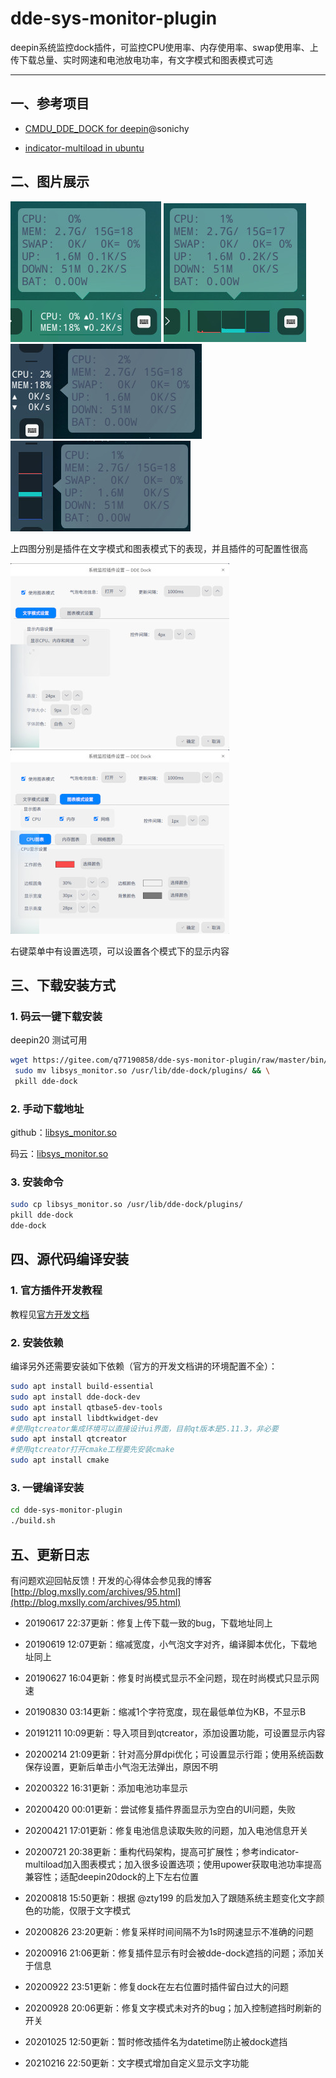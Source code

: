 # dde-sys-monitor-plugin

deepin系统监控dock插件，可监控CPU使用率、内存使用率、swap使用率、上传下载总量、实时网速和电池放电功率，有文字模式和图表模式可选

-----------------------

## 一、参考项目

- [CMDU_DDE_DOCK for deepin](https://github.com/sonichy/CMDU_DDE_DOCK)@sonichy

- [indicator-multiload in ubuntu](https://launchpad.net/ubuntu/+source/indicator-multiload/)

## 二、图片展示

![alt](image/wordmode1.jpg) ![alt](image/chartmode1.jpg) ![alt](image/wordmode2.jpg)   ![alt](image/chartmode2.jpg)

上四图分别是插件在文字模式和图表模式下的表现，并且插件的可配置性很高

![alt](image/setting1.jpg) ![alt](image/setting2.jpg)

右键菜单中有设置选项，可以设置各个模式下的显示内容

## 三、下载安装方式

### 1. 码云一键下载安装

deepin20 测试可用

```bash
wget https://gitee.com/q77190858/dde-sys-monitor-plugin/raw/master/bin/libsys_monitor.so && \
 sudo mv libsys_monitor.so /usr/lib/dde-dock/plugins/ && \
 pkill dde-dock
```

### 2. 手动下载地址

github：[libsys_monitor.so](https://github.com/q77190858/dde-sys-monitor-plugin/raw/master/bin/libsys_monitor.so)

码云：[libsys_monitor.so](https://gitee.com/q77190858/dde-sys-monitor-plugin/raw/master/bin/libsys_monitor.so)

### 3. 安装命令

```bash
sudo cp libsys_monitor.so /usr/lib/dde-dock/plugins/
pkill dde-dock
dde-dock
```

## 四、源代码编译安装

### 1. 官方插件开发教程

教程见[官方开发文档](https://github.com/linuxdeepin/dde-dock/blob/master/plugins/plugin-guide/plugins-developer-guide.md
)

### 2. 安装依赖

编译另外还需要安装如下依赖（官方的开发文档讲的环境配置不全）：

```bash
sudo apt install build-essential
sudo apt install dde-dock-dev
sudo apt install qtbase5-dev-tools
sudo apt install libdtkwidget-dev
#使用qtcreator集成环境可以直接设计ui界面，目前qt版本是5.11.3，非必要
sudo apt install qtcreator
#使用qtcreator打开cmake工程要先安装cmake
sudo apt install cmake
```

### 3. 一键编译安装

```bash
cd dde-sys-monitor-plugin
./build.sh
```

## 五、更新日志

有问题欢迎回帖反馈！开发的心得体会参见我的博客
[http://blog.mxslly.com/archives/95.html](http://blog.mxslly.com/archives/95.html)

- 20190617 22:37更新：修复上传下载一致的bug，下载地址同上

- 20190619 12:07更新：缩减宽度，小气泡文字对齐，编译脚本优化，下载地址同上

- 20190627 16:04更新：修复时尚模式显示不全问题，现在时尚模式只显示网速

- 20190830 03:14更新：缩减1个字符宽度，现在最低单位为KB，不显示B

- 20191211 10:09更新：导入项目到qtcreator，添加设置功能，可设置显示内容

- 20200214 21:09更新：针对高分屏dpi优化；可设置显示行距；使用系统函数保存设置，更新后单击小气泡无法弹出，原因不明

- 20200322 16:31更新：添加电池功率显示

- 20200420 00:01更新：尝试修复插件界面显示为空白的UI问题，失败

- 20200421 17:01更新：修复电池信息读取失败的问题，加入电池信息开关

- 20200721 20:38更新：重构代码架构，提高可扩展性；参考indicator-multiload加入图表模式；加入很多设置选项；使用upower获取电池功率提高兼容性；适配deepin20dock的上下左右位置

- 20200818 15:50更新：根据 @zty199 的启发加入了跟随系统主题变化文字颜色的功能，仅限于文字模式

- 20200826 23:20更新：修复采样时间间隔不为1s时网速显示不准确的问题

- 20200916 21:06更新：修复插件显示有时会被dde-dock遮挡的问题；添加关于信息

- 20200922 23:51更新：修复dock在左右位置时插件留白过大的问题

- 20200928 20:06更新：修复文字模式未对齐的bug；加入控制遮挡时刷新的开关

- 20201025 12:50更新：暂时修改插件名为datetime防止被dock遮挡

- 20210216 22:50更新：文字模式增加自定义显示文字功能
